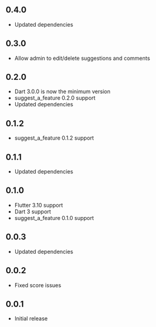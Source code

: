 ## 0.4.0
* Updated dependencies

## 0.3.0
* Allow admin to edit/delete suggestions and comments

## 0.2.0
* Dart 3.0.0 is now the minimum version
* suggest_a_feature 0.2.0 support
* Updated dependencies

## 0.1.2
* suggest_a_feature 0.1.2 support

## 0.1.1
* Updated dependencies

## 0.1.0
* Flutter 3.10 support
* Dart 3 support
* suggest_a_feature 0.1.0 support

## 0.0.3
* Updated dependencies

## 0.0.2
* Fixed score issues

## 0.0.1
* Initial release